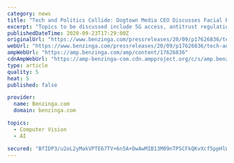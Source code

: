 ```yaml
---
category: news
title: "Tech and Politics Collide: Dogtown Media CEO Discusses Facial Recognition, Cybersecurity, and 5G With Capitol Hill's Leaders at AppCon 2020"
excerpt: "Topics to be discussed include 5G access, antitrust regulations, facial recognition, telehealth, and more. Dogtown Media CEO Marc Fischer will be attending as a representative of California's 33rd Congressional District. How will emerging technologies such ..."
publishedDateTime: 2020-09-23T17:29:00Z
originalUrl: "https://www.benzinga.com/pressreleases/20/09/p17626836/tech-and-politics-collide-dogtown-media-ceo-discusses-facial-recognition-cybersecurity-and-5g-with"
webUrl: "https://www.benzinga.com/pressreleases/20/09/p17626836/tech-and-politics-collide-dogtown-media-ceo-discusses-facial-recognition-cybersecurity-and-5g-with"
ampWebUrl: "https://amp.benzinga.com/amp/content/17626836"
cdnAmpWebUrl: "https://amp-benzinga-com.cdn.ampproject.org/c/s/amp.benzinga.com/amp/content/17626836"
type: article
quality: 5
heat: 5
published: false

provider:
  name: Benzinga.com
  domain: benzinga.com

topics:
  - Computer Vision
  - AI

secured: "BfIDP3/u2oL2yMakVPTE67TV+6n5A+DwAwMIB13M09nTPSCFkQKvXcf5ppHlWXQiuvccut4AAvnQ0N74r0ysleIDpshLCqHRiPjCn7XdXy93sTasKH8IbRjD+MG8wqnFnaGGw2n9qQOj4QypN9ACnedze3YB+pLksSpv9jG2gvOvqsaE/7mfmF+gsO/6J/CCCYF1CKZZkGjN2KVnw6H7A9BUon7tx7Ov8uf29mXarocwRCZx7kXyf1nUF8xcgGNqkWjAeh/1U2odC1gdE7jn+IXWsT/0Xmraqj1WHWk07ktUZLaVBRSN9nTwltjfP4Db4nqt7hkuZE0lR0Joe3x5N3qkUQgMZld2dnCCVrNvXuQ=;jNcMhzUmUuuadWjIsHO9RA=="
---
```


